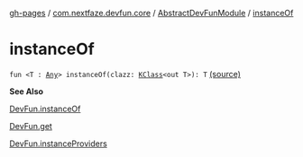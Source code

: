 [gh-pages](../../index.md) / [com.nextfaze.devfun.core](../index.md) / [AbstractDevFunModule](index.md) / [instanceOf](.)

# instanceOf

`fun <T : `[`Any`](https://kotlinlang.org/api/latest/jvm/stdlib/kotlin/-any/index.html)`> instanceOf(clazz: `[`KClass`](https://kotlinlang.org/api/latest/jvm/stdlib/kotlin.reflect/-k-class/index.html)`<out T>): T` [(source)](https://github.com/NextFaze/dev-fun/tree/master/devfun/src/main/java/com/nextfaze/devfun/core/Module.kt#L77)

**See Also**

[DevFun.instanceOf](../-dev-fun/instance-of.md)

[DevFun.get](../-dev-fun/get.md)

[DevFun.instanceProviders](../-dev-fun/instance-providers.md)

